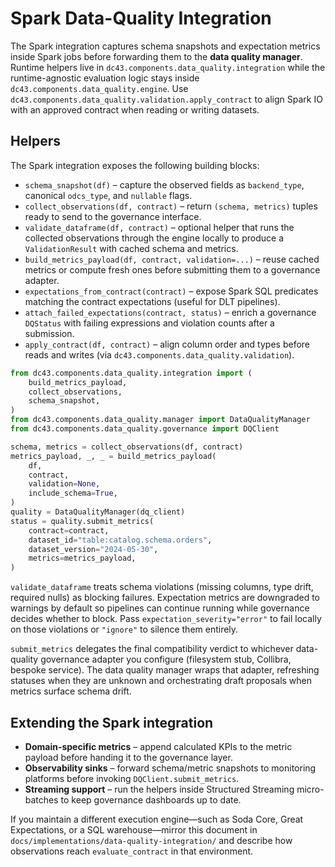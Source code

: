 # Spark Data-Quality Integration

The Spark integration captures schema snapshots and expectation metrics inside
Spark jobs before forwarding them to the **data quality manager**. Runtime
helpers live in `dc43.components.data_quality.integration` while the
runtime-agnostic evaluation logic stays inside
`dc43.components.data_quality.engine`. Use
`dc43.components.data_quality.validation.apply_contract` to align Spark IO with
an approved contract when reading or writing datasets.

## Helpers

The Spark integration exposes the following building blocks:

* `schema_snapshot(df)` – capture the observed fields as `backend_type`,
  canonical `odcs_type`, and `nullable` flags.
* `collect_observations(df, contract)` – return `(schema, metrics)` tuples ready
  to send to the governance interface.
* `validate_dataframe(df, contract)` – optional helper that runs the collected
  observations through the engine locally to produce a `ValidationResult` with
  cached schema and metrics.
* `build_metrics_payload(df, contract, validation=...)` – reuse cached metrics or
  compute fresh ones before submitting them to a governance adapter.
* `expectations_from_contract(contract)` – expose Spark SQL predicates matching
  the contract expectations (useful for DLT pipelines).
* `attach_failed_expectations(contract, status)` – enrich a governance
  `DQStatus` with failing expressions and violation counts after a submission.
* `apply_contract(df, contract)` – align column order and types before reads and
  writes (via `dc43.components.data_quality.validation`).

```python
from dc43.components.data_quality.integration import (
    build_metrics_payload,
    collect_observations,
    schema_snapshot,
)
from dc43.components.data_quality.manager import DataQualityManager
from dc43.components.data_quality.governance import DQClient

schema, metrics = collect_observations(df, contract)
metrics_payload, _, _ = build_metrics_payload(
    df,
    contract,
    validation=None,
    include_schema=True,
)
quality = DataQualityManager(dq_client)
status = quality.submit_metrics(
    contract=contract,
    dataset_id="table:catalog.schema.orders",
    dataset_version="2024-05-30",
    metrics=metrics_payload,
)
```

`validate_dataframe` treats schema violations (missing columns, type drift,
required nulls) as blocking failures.  Expectation metrics are downgraded to
warnings by default so pipelines can continue running while governance decides
whether to block.  Pass `expectation_severity="error"` to fail locally on those
violations or `"ignore"` to silence them entirely.

`submit_metrics` delegates the final compatibility verdict to whichever
data-quality governance adapter you configure (filesystem stub, Collibra,
bespoke service). The data quality manager wraps that adapter, refreshing
statuses when they are unknown and orchestrating draft proposals when
metrics surface schema drift.

## Extending the Spark integration

* **Domain-specific metrics** – append calculated KPIs to the metric payload
  before handing it to the governance layer.
* **Observability sinks** – forward schema/metric snapshots to monitoring
  platforms before invoking `DQClient.submit_metrics`.
* **Streaming support** – run the helpers inside Structured Streaming
  micro-batches to keep governance dashboards up to date.

If you maintain a different execution engine—such as Soda Core, Great
Expectations, or a SQL warehouse—mirror this document in
`docs/implementations/data-quality-integration/` and describe how observations
reach `evaluate_contract` in that environment.

